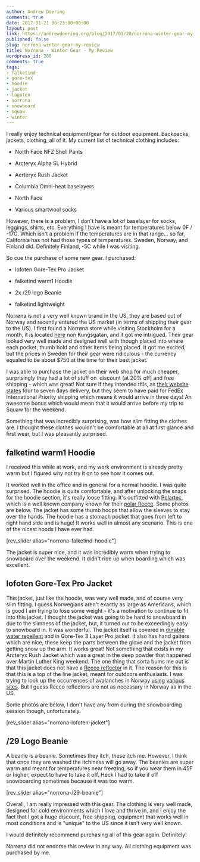 ```yaml
---
author: Andrew Doering
comments: true
date: 2017-01-21 06:23:00+00:00
layout: post
link: https://andrewdoering.org/blog/2017/01/20/norrona-winter-gear-my-review/
published: false
slug: norrona-winter-gear-my-review
title: Norrøna - Winter Gear - My Review
wordpress_id: 280
comments: true
tags:
- falketind
- gore-tex
- hoodie
- jacket
- logoten
- norrona
- snowboard
- squaw
- winter
---
```


I really enjoy technical equipment/gear for outdoor equipment. Backpacks, jackets, clothing, all of it. My current list of technical clothing includes:




    
  * North Face NFZ Shell Pants

    
  * Arcteryx Alpha SL Hybrid

    
  * Acrteryx Rush Jacket

    
  * Columbia Omni-heat baselayers

    
  * North Face

    
  * Various smartwool socks



However, there is a problem, I don't have a lot of baselayer for socks, leggings, shirts, etc. Everything I have is meant for temperatures below 0F / -17C. Which isn't a problem if the temperatures are in that range... so far, California has not had those types of temperatures. Sweden, Norway, and Finland did. Definitely Finland, -5C while I was visiting.

So cue the purchase of some new gear. I purchased:


    
  * lofoten Gore-Tex Pro Jacket

    
  * falketind warm1 Hoodie

    
  * 2x /29 logo Beanie

    
  * falketind lightweight



Norrøna is not a very well known brand in the US, they are based out of Norway and recently entered the US market (in terms of shipping their gear to the US). I first found a Norrøna store while visiting Stockholm for a month, it is located [here](https://goo.gl/maps/YkJAw9fPpNK2) non Kungsgatan, and it got me intrigued. Their gear looked very well made and designed well with though placed into where each pocket, thumb hold and other items being placed. It got me excited, but the prices in Sweden for their gear were ridiculous - the currency equaled to be about $750 at the time for their best jacket.

I was able to purchase the jacket on their web shop for much cheaper, surprisingly they had a lot of stuff on  discount (at 20% off) and free shipping - which was great! Not sure if they intended this, as [their website states](https://www.norrona.com/en-GB/Help-me/Shipping/) four to seven days delivery, but they seem to have paid for FedEx International Priority shipping which means it would arrive in three days! An awesome bonus which would mean that it would arrive before my trip to Squaw for the weekend.

Something that was incredibly surprising, was how slim fitting the clothes are. I thought these clothes wouldn't be comfortable at all at first glance and first wear, but I was pleasantly surprised.



## falketind warm1 Hoodie



I received this while at work, and my work environment is already pretty warm but I figured why not try it on to see how it comes out.

It worked well in the office and in general for a normal hoodie. I was quite surprised. The hoodie is quite comfortable, and after unlocking the snaps for the hoodie section, it's really loose fitting. It's outfitted with [Polartec](http://polartec.com/), which is a well known company known for their [polar fleece](https://en.wikipedia.org/wiki/Polar_fleece). Some photos are below. The jacket has some thumb hoops that allow the sleeves to stay over the hands. The hoodie has a stomach pocket that goes from left to right hand side and is huge! It works well in almost any scenario. This is one of the nicest hoods I have ever had.

[rev_slider alias="norrona-falketind-hoodie"]

The jacket is super nice, and it was incredibly warm when trying to snowboard over the weekend. It didn't ride up when boarding which was excellent.



## lofoten Gore-Tex Pro Jacket



This jacket, just like the hoodie, was very well made, and of course very slim fitting. I guess Norwegians aren't exactly as large as Americans, which is good I am trying to lose some weight - it's a motivation to continue to fit into this jacket. I thought the jacket was going to be hard to snowboard in due to the slimness of the jacket, but, it turned out to be exceedingly easy to snowboard in. It was wonderful. The jacket itself is covered in [durable water repellent](https://en.wikipedia.org/wiki/Durable_water_repellent) and in Gore-Tex 3 Layer Pro jacket. It also has hand gaiters which are nice, these keep the parts between the glove and the jacket from getting snow up the arm. It works great! Not something that exists in my Arcteryx Rush Jacket which was a great in the deep powder that happened over Martin Luther King weekend. The one thing that sorta bums me out is that this jacket does not have a [Recco reflector](http://www.recco.com/the-recco-system) in it. The reason for this is that this is a top of the line jacket, meant for outdoors enthusiasts. I was trying to look up the occurrences of avalanches in Norway [using](https://www.lawis.at/incident/index.php?profile_lang=en&header=1) [various](http://www.independent.co.uk/news/world/europe/norway-avalanche-kills-one-and-injures-9-others-as-tons-of-snow-tumbles-on-arctic-svalbard-a6780271.html) [sites](https://www.wallowaavalanchecenter.org/node/957). But I guess Recco reflectors are not as necessary in Norway as in the US.

Some photos are below, I don't have any from during the snowboarding session though, unfortunately.

[rev_slider alias="norrona-lofoten-jacket"]



## /29 Logo Beanie



A beanie is a beanie. Sometimes they itch, these itch me. However, I think that once they are washed the itchiness will go away. The beanies are super warm and meant for temperatures near freezing, so if you wear them in 45F or higher, expect to have to take it off. Heck I had to take if off snowboarding sometimes because it was too warm.

[rev_slider alias="norrona-/29-beanie"]



Overall, I am really impressed with this gear. The clothing is very well made, designed for cold environments which I love and thrive in, and I enjoy the fact that I got a huge discount, free shipping, equipment that works well in most conditions and is "unique" to the US since it isn't very well known.

I would definitely recommend purchasing all of this gear again. Definitely!

Norrøna did not endorse this review in any way. All clothing equipment was purchased by me.
